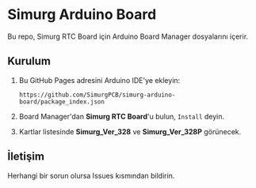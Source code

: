 # Simurg Arduino Board

Bu repo, Simurg RTC Board için Arduino Board Manager dosyalarını içerir.

## Kurulum

1. Bu GitHub Pages adresini Arduino IDE'ye ekleyin:
   ```
   https://github.com/SimurgPCB/simurg-arduino-board/package_index.json
   ```

2. Board Manager'dan **Simurg RTC Board**'u bulun, `Install` deyin.

3. Kartlar listesinde **Simurg_Ver_328** ve **Simurg_Ver_328P** görünecek.

## İletişim

Herhangi bir sorun olursa Issues kısmından bildirin.
